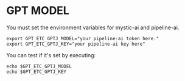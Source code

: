 # GPT MODEL

You must set the environment variables for mystic-ai and pipeline-ai.

```
export GPT_ETC_GPTJ_MODEL="your pipeline-ai token here."
export GPT_ETC_GPTJ_KEY="your pipeline-ai key here"
```

You can test if it's set by executing:

```
echo $GPT_ETC_GPTJ_MODEL 
echo $GPT_ETC_GPTJ_KEY
```
